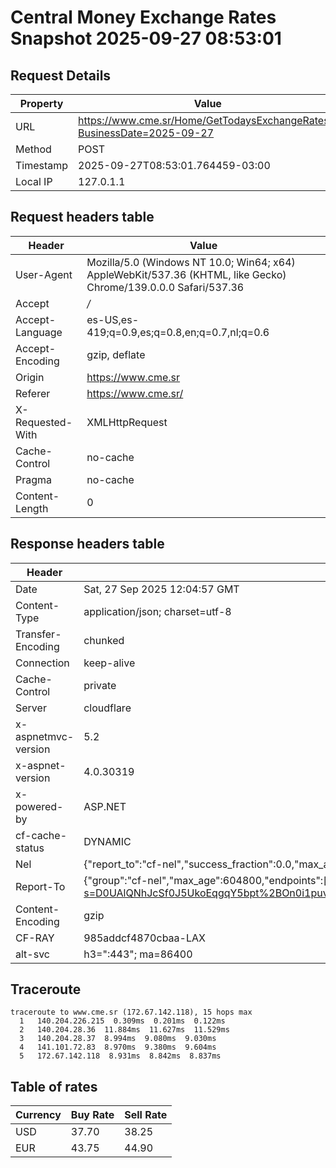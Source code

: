 # Central Money Exchange Rates Snapshot 2025-09-27 08:53:01
## Request Details

| Property | Value |
|----------|-------|
| URL | https://www.cme.sr/Home/GetTodaysExchangeRates/?BusinessDate=2025-09-27 |
| Method | POST |
| Timestamp | 2025-09-27T08:53:01.764459-03:00 |
| Local IP | 127.0.1.1 |
    
## Request headers table

| Header | Value |
|--------|-------|
| User-Agent | Mozilla/5.0 (Windows NT 10.0; Win64; x64) AppleWebKit/537.36 (KHTML, like Gecko) Chrome/139.0.0.0 Safari/537.36 |
| Accept | */* |
| Accept-Language | es-US,es-419;q=0.9,es;q=0.8,en;q=0.7,nl;q=0.6 |
| Accept-Encoding | gzip, deflate |
| Origin | https://www.cme.sr |
| Referer | https://www.cme.sr/ |
| X-Requested-With | XMLHttpRequest |
| Cache-Control | no-cache |
| Pragma | no-cache |
| Content-Length | 0 |

    
## Response headers table
| Header | Value |
|--------|-------|
| Date | Sat, 27 Sep 2025 12:04:57 GMT |
| Content-Type | application/json; charset=utf-8 |
| Transfer-Encoding | chunked |
| Connection | keep-alive |
| Cache-Control | private |
| Server | cloudflare |
| x-aspnetmvc-version | 5.2 |
| x-aspnet-version | 4.0.30319 |
| x-powered-by | ASP.NET |
| cf-cache-status | DYNAMIC |
| Nel | {"report_to":"cf-nel","success_fraction":0.0,"max_age":604800} |
| Report-To | {"group":"cf-nel","max_age":604800,"endpoints":[{"url":"https://a.nel.cloudflare.com/report/v4?s=D0UAlQNhJcSf0J5UkoEqgqY5bpt%2BOn0i1puv4cuvkZWM4pS5vS02C5KA3V5fx6bzYQWjgw%2BuHbYp22zQBMs9NHWIpBKbElmxclM%3D"}]} |
| Content-Encoding | gzip |
| CF-RAY | 985addcf4870cbaa-LAX |
| alt-svc | h3=":443"; ma=86400 |

## Traceroute 

```
traceroute to www.cme.sr (172.67.142.118), 15 hops max
  1   140.204.226.215  0.309ms  0.201ms  0.122ms 
  2   140.204.28.36  11.884ms  11.627ms  11.529ms 
  3   140.204.28.37  8.994ms  9.080ms  9.030ms 
  4   141.101.72.83  8.970ms  9.380ms  9.604ms 
  5   172.67.142.118  8.931ms  8.842ms  8.837ms 

```


## Table of rates

| Currency | Buy Rate | Sell Rate |
|----------|----------|-----------|
| USD | 37.70 | 38.25 |
| EUR | 43.75 | 44.90 |

